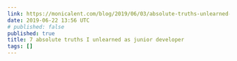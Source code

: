 ```yaml
---
link: https://monicalent.com/blog/2019/06/03/absolute-truths-unlearned-as-junior-developer/
date: 2019-06-22 13:56 UTC
# published: false
published: true
title: 7 absolute truths I unlearned as junior developer
tags: []
---
```




